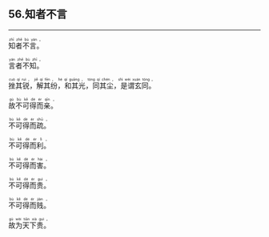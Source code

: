 ## 56.知者不言
---


<ruby><rb> 知者不言。 </rb> <rt> zhī  zhě  bù  yán 。</rt>
</ruby>

<ruby><rb> 言者不知。 </rb> <rt> yán  zhě  bù  zhī 。</rt>
</ruby>

<ruby><rb> 挫其锐，解其纷，和其光，同其尘，是谓玄同。 </rb> <rt> cuò  qí  ruì ， jiě  qí  fēn ， hé  qí  guāng ， tóng  qí  chén ， shì  wèi  xuán  tóng 。</rt>
</ruby>

<ruby><rb> 故不可得而亲。 </rb> <rt> gù  bù  kě  dé  ér  qīn 。</rt>
</ruby>

<ruby><rb> 不可得而疏。 </rb> <rt> bù  kě  dé  ér  shū 。</rt>
</ruby>

<ruby><rb> 不可得而利。 </rb> <rt> bù  kě  dé  ér  lì 。</rt>
</ruby>

<ruby><rb> 不可得而害。 </rb> <rt> bù  kě  dé  ér  hài 。</rt>
</ruby>

<ruby><rb> 不可得而贵。 </rb> <rt> bù  kě  dé  ér  guì 。</rt>
</ruby>

<ruby><rb> 不可得而贱。 </rb> <rt> bù  kě  dé  ér  jiàn 。</rt>
</ruby>

<ruby><rb> 故为天下贵。 </rb> <rt> gù  wèi  tiān  xià  guì 。</rt>
</ruby>

<ruby><rb>   </rb> <rt> </rt>
</ruby>

